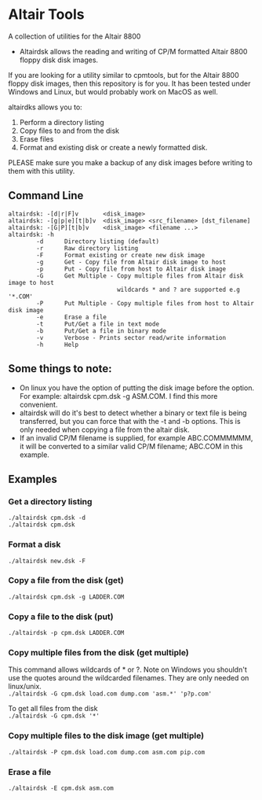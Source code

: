 # Altair Tools 

A collection of utilities for the Altair 8800

* Altairdsk allows the reading and writing of CP/M formatted Altair 8800 floppy disk disk images.

If you are looking for a utility similar to cpmtools, but for the Altair 8800 floppy disk images, then this repository is for you. 
It has been tested under Windows and Linux, but would probably work on MacOS as well.

altairdks allows you to:
  1. Perform a directory listing
  2. Copy files to and from the disk
  3. Erase files
  4. Format and existing disk or create a newly formatted disk.

PLEASE make sure you make a backup of any disk images before writing to them with this utility.

## Command Line
```
altairdsk: -[d|r|F]v       <disk_image> 
altairdsk: -[g|p|e][t|b]v  <disk_image> <src_filename> [dst_filename]
altairdsk: -[G|P][t|b]v    <disk_image> <filename ...>
altairdsk: -h
        -d      Directory listing (default)
        -r      Raw directory listing    
        -F      Format existing or create new disk image
        -g      Get - Copy file from Altair disk image to host
        -p      Put - Copy file from host to Altair disk image
        -G      Get Multiple - Copy multiple files from Altair disk image to host
                               wildcards * and ? are supported e.g '*.COM'                            
        -P      Put Multiple - Copy multiple files from host to Altair disk image
        -e      Erase a file
        -t      Put/Get a file in text mode
        -b      Put/Get a file in binary mode
        -v      Verbose - Prints sector read/write information
        -h      Help
```
        
## Some things to note:
* On linux you have the option of putting the disk image before the option. For example: altairdsk cpm.dsk -g ASM.COM. I find this more convenient.
* altairdsk will do it's best to detect whether a binary or text file is being transferred, but you can force that with the -t and -b options.
This is only needed when copying a file from the altair disk.<br>
* If an invalid CP/M filename is supplied, for example ABC.COMMMMMM, it will be converted to a similar valid CP/M filename; ABC.COM in this example.

## Examples

### Get a directory listing
`./altairdsk cpm.dsk -d`<br>
`./altairdsk cpm.dsk`

### Format a disk
`./altairdsk new.dsk -F`

### Copy a file from the disk (get)
`./altairdsk cpm.dsk -g LADDER.COM`

### Copy a file to the disk (put)
`./altairdsk -p cpm.dsk LADDER.COM`

### Copy multiple files from the disk (get multiple)
This command allows wildcards of * or ?. Note on Windows you shouldn't use the quotes around the wildcarded filenames. They are only needed on linux/unix.<br>
`./altairdsk -G cpm.dsk load.com dump.com 'asm.*' 'p?p.com'`

To get all files from the disk<br>
`./altairdsk -G cpm.dsk '*'`

### Copy multiple files to the disk image (get multiple)
`./altairdsk -P cpm.dsk load.com dump.com asm.com pip.com`

### Erase a file
`./altairdsk -E cpm.dsk asm.com`

